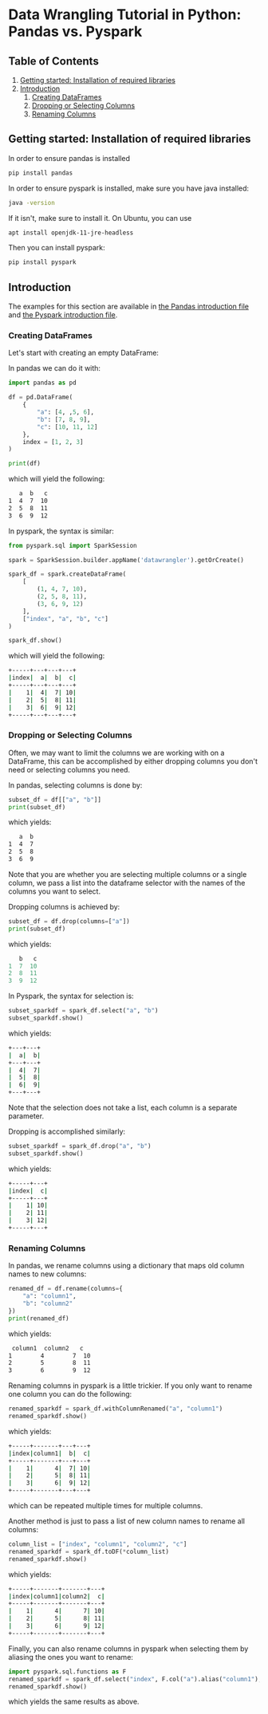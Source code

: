 # Data Wrangling Tutorial in Python: Pandas vs. Pyspark

## Table of Contents
1. [Getting started: Installation of required libraries](#getting-started-installation-of-required-libraries)
2. [Introduction](#introduction)
    1. [Creating DataFrames](#creating-dataframes)
    2. [Dropping or Selecting Columns](#dropping-or-selecting-columns)
    3. [Renaming Columns](#renaming-columns)

## Getting started: Installation of required libraries
In order to ensure pandas is installed
```bash
pip install pandas
```

In order to ensure pyspark is installed, make sure you have java installed:
```bash
java -version
```

If it isn't, make sure to install it. On Ubuntu, you can use 
```bash
apt install openjdk-11-jre-headless
```

Then you can install pyspark:
```bash
pip install pyspark
```

## Introduction
The examples for this section are available in [the Pandas introduction file](introduction_pandas.py) and [the Pyspark introduction file](introduction_pyspark.py).

### Creating DataFrames
Let's start with creating an empty DataFrame:

In pandas we can do it with:

```python
import pandas as pd

df = pd.DataFrame(
    {
        "a": [4, ,5, 6],
        "b": [7, 8, 9],
        "c": [10, 11, 12]
    },
    index = [1, 2, 3]
)

print(df)
```
which will yield the following:
```bash
   a  b   c
1  4  7  10
2  5  8  11
3  6  9  12
```


In pyspark, the syntax is similar:

```python
from pyspark.sql import SparkSession

spark = SparkSession.builder.appName('datawrangler').getOrCreate()

spark_df = spark.createDataFrame(
    [
        (1, 4, 7, 10),
        (2, 5, 8, 11),
        (3, 6, 9, 12)
    ],
    ["index", "a", "b", "c"]
)

spark_df.show()
```
which will yield the following:
```bash
+-----+---+---+---+                                                             
|index|  a|  b|  c|
+-----+---+---+---+
|    1|  4|  7| 10|
|    2|  5|  8| 11|
|    3|  6|  9| 12|
+-----+---+---+---+
```

### Dropping or Selecting Columns
Often, we may want to limit the columns we are working with on a DataFrame, this can be accomplished by either dropping columns you don't need or selecting columns you need.

In pandas, selecting columns is done by:
```python
subset_df = df[["a", "b"]]
print(subset_df)
```
which yields:
```bash
   a  b
1  4  7
2  5  8
3  6  9
```
Note that you are whether you are selecting multiple columns or a single column, we pass a list into the dataframe selector with the names of the columns you want to select.

Dropping columns is achieved by:
```python
subset_df = df.drop(columns=["a"])
print(subset_df)
```
which yields:
```python
   b   c
1  7  10
2  8  11
3  9  12
```

In Pyspark, the syntax for selection is:
```python
subset_sparkdf = spark_df.select("a", "b")
subset_sparkdf.show()
```
which yields:
```bash
+---+---+
|  a|  b|
+---+---+
|  4|  7|
|  5|  8|
|  6|  9|
+---+---+
```
Note that the selection does not take a list, each column is a separate parameter.

Dropping is accomplished similarly:
```python
subset_sparkdf = spark_df.drop("a", "b")
subset_sparkdf.show()
```
which yields:
```bash
+-----+---+
|index|  c|
+-----+---+
|    1| 10|
|    2| 11|
|    3| 12|
+-----+---+
```

### Renaming Columns
In pandas, we rename columns using a dictionary that maps old column names to new columns:
```python
renamed_df = df.rename(columns={
    "a": "column1",
    "b": "column2"
})
print(renamed_df)
```
which yields:
```bash
 column1  column2   c
1        4        7  10
2        5        8  11
3        6        9  12
```

Renaming columns in pyspark is a little trickier. If you only want to rename one column you can do the following:
```python
renamed_sparkdf = spark_df.withColumnRenamed("a", "column1")
renamed_sparkdf.show()
```
which yields:
```bash
+-----+-------+---+---+
|index|column1|  b|  c|
+-----+-------+---+---+
|    1|      4|  7| 10|
|    2|      5|  8| 11|
|    3|      6|  9| 12|
+-----+-------+---+---+
```
which can be repeated multiple times for multiple columns. 

Another method is just to pass a list of new column names to rename all columns:
```python
column_list = ["index", "column1", "column2", "c"]
renamed_sparkdf = spark_df.toDF(*column_list)
renamed_sparkdf.show()
```
which yields:
```bash
+-----+-------+-------+---+
|index|column1|column2|  c|
+-----+-------+-------+---+
|    1|      4|      7| 10|
|    2|      5|      8| 11|
|    3|      6|      9| 12|
+-----+-------+-------+---+
```

Finally, you can also rename columns in pyspark when selecting them by aliasing the ones you want to rename:

```python
import pyspark.sql.functions as F
renamed_sparkdf = spark_df.select("index", F.col("a").alias("column1"), F.col("b").alias("column2"), "c")
renamed_sparkdf.show()
```
which yields the same results as above.